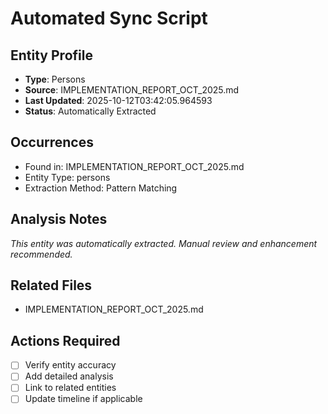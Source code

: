 # Automated Sync Script

## Entity Profile
- **Type**: Persons
- **Source**: IMPLEMENTATION_REPORT_OCT_2025.md
- **Last Updated**: 2025-10-12T03:42:05.964593
- **Status**: Automatically Extracted

## Occurrences
- Found in: IMPLEMENTATION_REPORT_OCT_2025.md
- Entity Type: persons
- Extraction Method: Pattern Matching

## Analysis Notes
*This entity was automatically extracted. Manual review and enhancement recommended.*

## Related Files
- IMPLEMENTATION_REPORT_OCT_2025.md

## Actions Required
- [ ] Verify entity accuracy
- [ ] Add detailed analysis
- [ ] Link to related entities
- [ ] Update timeline if applicable
